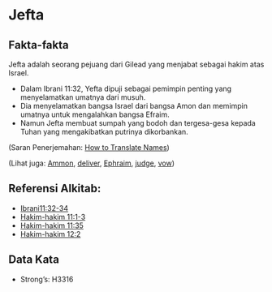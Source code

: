 # Jefta

## Fakta-fakta

Jefta adalah seorang pejuang dari Gilead yang menjabat sebagai hakim atas Israel.

* Dalam Ibrani 11:32, Yefta dipuji sebagai pemimpin penting yang menyelamatkan umatnya dari musuh.
* Dia menyelamatkan bangsa Israel dari bangsa Amon dan memimpin umatnya untuk mengalahkan bangsa Efraim.
* Namun Jefta membuat sumpah yang bodoh dan tergesa-gesa kepada Tuhan yang mengakibatkan putrinya dikorbankan.

(Saran Penerjemahan: [How to Translate Names](rc://en/ta/man/translate/translate-names))

(Lihat juga: [Ammon](../names/ammon.md), [deliver](../other/deliverer.md), [Ephraim](../names/ephraim.md), [judge](../other/judgeposition.md), [vow](../kt/vow.md))

## Referensi Alkitab:

* [Ibrani11:32-34](rc://en/tn/help/heb/11/32)
* [Hakim-hakim 11:1-3](rc://en/tn/help/jdg/11/01)
* [Hakim-hakim 11:35](rc://en/tn/help/jdg/11/35)
* [Hakim-hakim 12:2](rc://en/tn/help/jdg/12/02)

## Data Kata

* Strong’s: H3316
